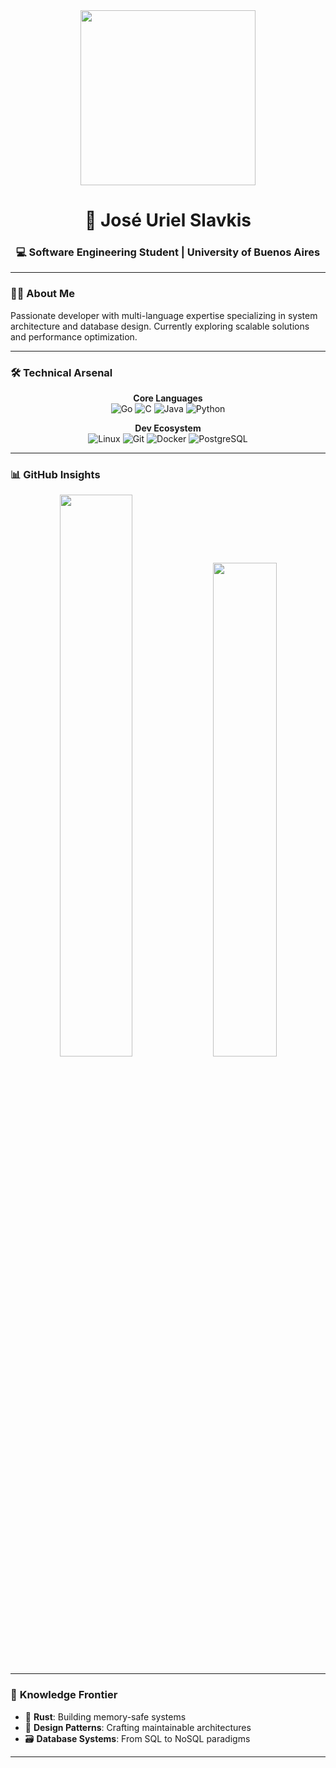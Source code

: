 <div align="center">
  <img src="https://media.giphy.com/media/L1R1tvI9svkIWwpVYr/giphy.gif" width="280">
  <h1>🚀 José Uriel Slavkis</h1>
  <h3>💻 Software Engineering Student | University of Buenos Aires</h3>
</div>

---

### 👨‍💻 **About Me**
Passionate developer with multi-language expertise specializing in system architecture and database design. Currently exploring scalable solutions and performance optimization.

---

### 🛠 **Technical Arsenal**

<div align="center">

**Core Languages**  
![Go](https://img.shields.io/badge/Go-00ADD8?style=for-the-badge&logo=go&logoColor=white)
![C](https://img.shields.io/badge/C-00599C?style=for-the-badge&logo=c&logoColor=white)
![Java](https://img.shields.io/badge/Java-ED8B00?style=for-the-badge&logo=openjdk&logoColor=white)
![Python](https://img.shields.io/badge/Python-3776AB?style=for-the-badge&logo=python&logoColor=white)

**Dev Ecosystem**  
![Linux](https://img.shields.io/badge/Linux-FCC624?style=for-the-badge&logo=linux&logoColor=black)
![Git](https://img.shields.io/badge/Git-F05033?style=for-the-badge&logo=git&logoColor=white)
![Docker](https://img.shields.io/badge/Docker-2496ED?style=for-the-badge&logo=docker&logoColor=white)
![PostgreSQL](https://img.shields.io/badge/PostgreSQL-4169E1?style=for-the-badge&logo=postgresql&logoColor=white)

</div>

---

### 📊 **GitHub Insights**
<div align="center">
  <img src="https://github-readme-stats.vercel.app/api?username=joseslavkis&show_icons=true&theme=radical&hide_border=true" width="48%">
  <img src="https://github-readme-stats.vercel.app/api/top-langs/?username=joseslavkis&layout=compact&theme=radical&hide_border=true" width="45%">
</div>

---

### 🌱 **Knowledge Frontier**
- 🦀 **Rust**: Building memory-safe systems
- 🧩 **Design Patterns**: Crafting maintainable architectures
- 🗃 **Database Systems**: From SQL to NoSQL paradigms

---
